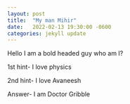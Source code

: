 ```yaml
---
layout: post
title:  "My man Mihir"
date:   2022-02-13 19:30:00 -0600
categories: jekyll update
---
```

Hello I am a bold headed guy who am I?

1st hint- I love physics 

2nd hint- I love Avaneesh 

Answer- I am Doctor Gribble 
